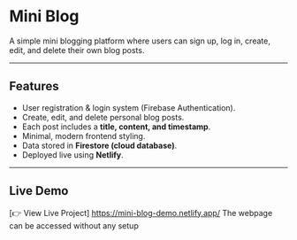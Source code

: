 # Mini Blog

A simple mini blogging platform where users can sign up, log in, create, edit, and delete their own blog posts.

---

## Features
- User registration & login system (Firebase Authentication).
- Create, edit, and delete personal blog posts.
- Each post includes a **title, content, and timestamp**.
- Minimal, modern frontend styling.
- Data stored in **Firestore (cloud database)**.
- Deployed live using **Netlify**.

---

## Live Demo
[👉 View Live Project] https://mini-blog-demo.netlify.app/ 
The webpage can be accessed without any setup
